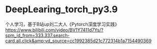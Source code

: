 # DeepLearing_torch_py3.9
个人学习，基于B站up刘二大人《Pytorch深度学习实践》https://www.bilibili.com/video/BV1Y7411d7Ys/?spm_id_from=333.337.search-card.all.click&amp;vd_source=cc1992385d21c772314b1a7154490369
